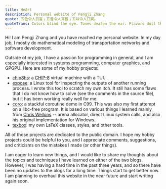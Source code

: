 ```yaml
---
title: HeArt
description: Personal website of Pengji Zhang
quote: 五色令人目盲；五音令人耳聾；五味令人口爽。
quoteTrans: Colors blind the eye. Tones deafen the ear. Flavors dull the taste.
---
```


Hi! I am Pengji Zhang and you have reached my personal website. In my day job, I
mostly do mathematical modeling of transportation networks and software
development.

Outside of my job, I have a passion for programming in general, and I am
especially interested in systems programming, computer graphics, and GPGPU. Here
are some of my hobby projects:

- [chip8hs]: a [CHIP-8] virtual machine with a TUI.
- [expose]: a Linux tool for inspecting the outputs of another running process.
  I wrote this tool to scratch my own itch. It still has some flaws that I do
  not know how to solve (see the comments in the source file), but it has been
  working really well for me.
- [coro]: a stackful coroutine demo in C99. This was also my first attempt on a
  libc-free program. It is based on various things I learned mainly from [Chris
  Wellons] -- arena allocator, direct Linux system calls, and also his original
  implementation for Windows.
- [texbox]: my own LaTeX classes, styles, and other tools.

All of those projects are dedicated to the public domain. I hope my hobby
projects could be helpful to you, and I appreciate comments, suggestions, and
criticisms on the mistakes I made (or other things).

I am eager to learn new things, and I would like to share my thoughts about the
topics and techniques I have learned on either of the two blogs. However, I was
having a hard time in the past three years, and so there have been no updates to
the blogs for a long time. Things start to get better now. I am planning to
overhaul this website in the near future and start writing again soon.

[chip8hs]: https://github.com/pengjiz/chip8hs
[CHIP-8]: https://en.wikipedia.org/wiki/CHIP-8
[expose]: https://github.com/pengjiz/playground/tree/main/system/expose
[coro]: https://github.com/pengjiz/playground/tree/main/system/coro
[Chris Wellons]: https://nullprogram.com/
[texbox]: https://github.com/pengjiz/texbox
